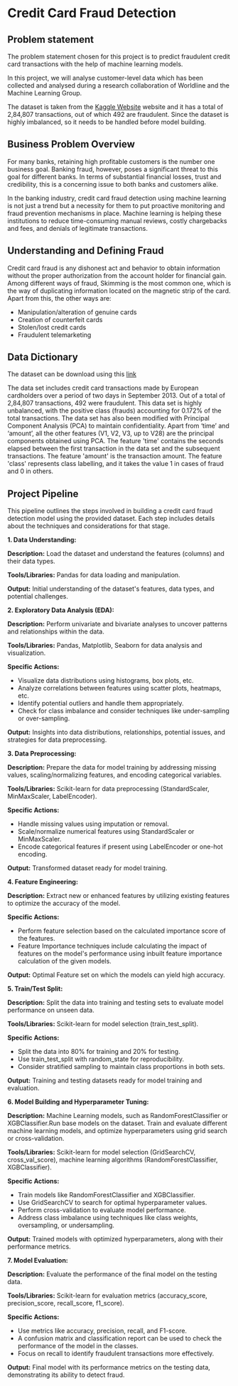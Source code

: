 # Credit Card Fraud Detection 

## Problem statement 

The problem statement chosen for this project is to predict fraudulent credit card transactions with the help of machine learning models.

In this project, we will analyse customer-level data which has been collected and analysed during a research collaboration of Worldline and the Machine Learning Group. 

The dataset is taken from the [Kaggle Website](https://www.kaggle.com/mlg-ulb/creditcardfraud) website and it has a total of 2,84,807 transactions, out of which 492 are fraudulent. Since the dataset is highly imbalanced, so it needs to be handled before model building.

## Business Problem Overview

For many banks, retaining high profitable customers is the number one business goal. Banking fraud, however, poses a significant threat to this goal for different banks. In terms of substantial financial losses, trust and credibility, this is a concerning issue to both banks and customers alike.

In the banking industry, credit card fraud detection using machine learning is not just a trend but a necessity for them to put proactive monitoring and fraud prevention mechanisms in place. Machine learning is helping these institutions to reduce time-consuming manual reviews, costly chargebacks and fees, and denials of legitimate transactions.

## Understanding and Defining Fraud

Credit card fraud is any dishonest act and behavior to obtain information without the proper authorization from the account holder for financial gain. Among different ways of fraud, Skimming is the most common one, which is the way of duplicating information located on the magnetic strip of the card.  Apart from this, the other ways are:

- Manipulation/alteration of genuine cards
- Creation of counterfeit cards
- Stolen/lost credit cards
- Fraudulent telemarketing 

## Data Dictionary

The dataset can be download using this [link](https://www.kaggle.com/mlg-ulb/creditcardfraud)

The data set includes credit card transactions made by European cardholders over a period of two days in September 2013. Out of a total of 2,84,807 transactions, 492 were fraudulent. This data set is highly unbalanced, with the positive class (frauds) accounting for 0.172% of the total transactions. The data set has also been modified with Principal Component Analysis (PCA) to maintain confidentiality. Apart from ‘time’ and ‘amount’, all the other features (V1, V2, V3, up to V28) are the principal components obtained using PCA. The feature 'time' contains the seconds elapsed between the first transaction in the data set and the subsequent transactions. The feature 'amount' is the transaction amount. The feature 'class' represents class labelling, and it takes the value 1 in cases of fraud and 0 in others.


## Project Pipeline

This pipeline outlines the steps involved in building a credit card fraud detection model using the provided dataset. Each step includes details about the techniques and considerations for that stage.

**1. Data Understanding:**

**Description:** Load the dataset and understand the features (columns) and their data types.

**Tools/Libraries:** Pandas for data loading and manipulation.

**Output:** Initial understanding of the dataset's features, data types, and potential challenges.

**2. Exploratory Data Analysis (EDA):**

**Description:** Perform univariate and bivariate analyses to uncover patterns and relationships within the data.

**Tools/Libraries:** Pandas, Matplotlib, Seaborn for data analysis and visualization.

**Specific Actions:**
- Visualize data distributions using histograms, box plots, etc.
- Analyze correlations between features using scatter plots, heatmaps, etc.
- Identify potential outliers and handle them appropriately.
- Check for class imbalance and consider techniques like under-sampling or over-sampling.

**Output:** Insights into data distributions, relationships, potential issues, and strategies for data preprocessing.

**3. Data Preprocessing:**

**Description:** Prepare the data for model training by addressing missing values, scaling/normalizing features, and encoding categorical variables.

**Tools/Libraries:** Scikit-learn for data preprocessing (StandardScaler, MinMaxScaler, LabelEncoder).

**Specific Actions:**
- Handle missing values using imputation or removal.
- Scale/normalize numerical features using StandardScaler or MinMaxScaler.
- Encode categorical features if present using LabelEncoder or one-hot encoding.

**Output:** Transformed dataset ready for model training.

**4. Feature Engineering:**

**Description:** Extract new or enhanced features by utilizing existing features to optimize the accuracy of the model.

**Specific Actions:** 
- Perform feature selection based on the calculated importance score of the features.
- Feature Importance techniques include calculating the impact of features on the model's performance using inbuilt feature importance calculation of the given models.
  
**Output:** Optimal Feature set on which the models can yield high accuracy.

**5. Train/Test Split:**

**Description:** Split the data into training and testing sets to evaluate model performance on unseen data.

**Tools/Libraries:** Scikit-learn for model selection (train_test_split).

**Specific Actions:**
- Split the data into 80% for training and 20% for testing.
- Use train_test_split with random_state for reproducibility.
- Consider stratified sampling to maintain class proportions in both sets.
  
**Output:** Training and testing datasets ready for model training and evaluation.

**6. Model Building and Hyperparameter Tuning:**

**Description:** Machine Learning models, such as RandomForestClassifier or XGBClassifier.Run base models on the dataset. Train and evaluate different machine learning models, and optimize hyperparameters using grid search or cross-validation.

**Tools/Libraries:** Scikit-learn for model selection (GridSearchCV, cross_val_score), machine learning algorithms (RandomForestClassifier, XGBClassifier).

**Specific Actions:**
- Train models like RandomForestClassifier and XGBClassifier.
- Use GridSearchCV to search for optimal hyperparameter values.
- Perform cross-validation to evaluate model performance.
- Address class imbalance using techniques like class weights, oversampling, or undersampling.

**Output:** Trained models with optimized hyperparameters, along with their performance metrics.

**7. Model Evaluation:**

**Description:** Evaluate the performance of the final model on the testing data.

**Tools/Libraries:** Scikit-learn for evaluation metrics (accuracy_score, precision_score, recall_score, f1_score).

**Specific Actions:**
- Use metrics like accuracy, precision, recall, and F1-score.
- A confusion matrix and classification report can be used to check the performance of the model in the classes.
- Focus on recall to identify fraudulent transactions more effectively.
  
**Output:** Final model with its performance metrics on the testing data, demonstrating its ability to detect fraud.
